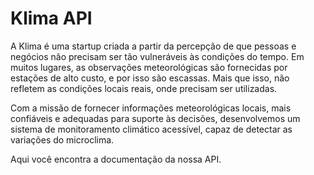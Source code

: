 # Klima API

A Klima é uma startup criada a partir da percepção de que pessoas e negócios não precisam ser tão vulneráveis às condições do tempo. Em muitos lugares, as observações meteorológicas são fornecidas por estações de alto custo, e por isso são escassas. Mais que isso, não refletem as condições locais reais, onde precisam ser utilizadas.

Com a missão de fornecer informações meteorológicas locais, mais confiáveis e adequadas para suporte às decisões, desenvolvemos um sistema de monitoramento climático acessível, capaz de detectar as variações do microclima.

Aqui você encontra a documentação da nossa API.
